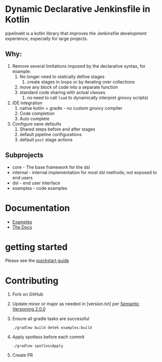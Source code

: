 # Dynamic Declarative Jenkinsfile in Kotlin

pipelinekt is a kotlin library that improves the Jenkinsfile development experience, especially for large projects.

## Why:

1. Remove several limitations imposed by the declarative syntax, for example:
   1. No longer need to statically define stages
      1. create stages in loops or by iterating over collections
   2. move any block of code into a separate function
   3. standard code sharing with actual classes
      1. no need to call `load` to dynamically interpret groovy scripts)
2. IDE integration
   1. native kotlin + gradle - no custom groovy compiler
   2. Code completion
   3. Auto complete
3. Configure sane defaults
   1. Shared steps before and after stages
   2. default pipeline configurations
   3. default `post` stage actions

## Subprojects

* core - The base framework for the dsl
* internal - internal implementation for most dsl methods; not exposed to end users
* dsl - end user interface
* examples - code examples

# Documentation

* [Examples](https://github.com/code42/pipelinekt/tree/master/examples/src/main/kotlin)
* [The Docs](docs/index.md)

# getting started 
Please see the [quickstart guide](docs/quickstart.md)

# Contributing
1. Fork on GitHub
2. Update minor or major as needed in [version.txt] per [Semantic Versioning 2.0.0](https://semver.org)
3. Ensure all gradle tasks are successful

       ./gradlew build detek examples:build
4. Apply spotless before each commit

       ./gradlew spotlessApply
5. Create PR
